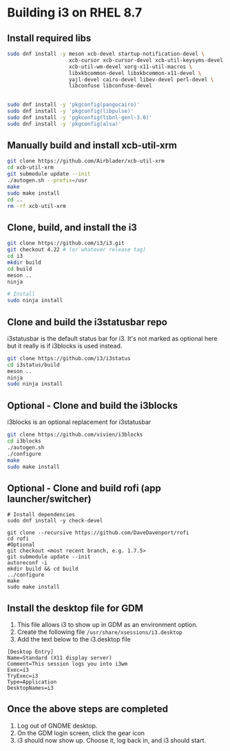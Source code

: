 # Building i3 on RHEL 8.7

## Install required libs

```bash
sudo dnf install -y meson xcb-devel startup-notification-devel \
                    xcb-cursor xcb-cursor-devel xcb-util-keysyms-devel \
                    xcb-util-wm-devel xorg-x11-util-macros \
                    libxkbcommon-devel libxkbcommon-x11-devel \
                    yajl-devel cairo-devel libev-devel perl-devel \
                    libconfuse libconfuse-devel
                    

sudo dnf install -y 'pkgconfig(pangocairo)'
sudo dnf install -y 'pkgconfig(libpulse)'
sudo dnf install -y 'pgkconfig(libnl-genl-3.0)'
sudo dnf install -y 'pkgconfig(alsa)'
```

## Manually build and install xcb-util-xrm

```bash
git clone https://github.com/Airblader/xcb-util-xrm
cd xcb-util-xrm
git submodule update --init
./autogen.sh --prefix=/usr
make
sudo make install
cd ..
rm -rf xcb-util-xrm
```

## Clone, build, and install the i3
```bash
git clone https://github.com/i3/i3.git
git checkout 4.22 # (or whatever release tag)
cd i3
mkdir build
cd build
meson ..
ninja

# Install
sudo ninja install
```


## Clone and build the i3statusbar repo
i3statusbar is the default status bar for i3. It's not marked
as optional here but it really is if i3blocks is used instead.

```bash
git clone https://github.com/i3/i3status
cd i3status/build
meson ..
ninja
sudo ninja install
```

## Optional - Clone and build the i3blocks
i3blocks is an optional replacement for i3statusbar
```bash
git clone https://github.com/vivien/i3blocks
cd i3blocks
./autogen.sh
./configure
make
sudo make install
```

## Optional - Clone and build rofi (app launcher/switcher)
```
# Install dependencies
sudo dnf install -y check-devel

git clone --recursive https://github.com/DaveDavenport/rofi
cd rofi
#Optional
git checkout <most recent branch, e.g. 1.7.5>
git submodule update --init
autoreconf -i
mkdir build && cd build
../configure
make
sudo make install
```

## Install the desktop file for GDM

1. This file allows i3 to show up in GDM as an environment option.
2. Create the following file `/usr/share/xsessions/i3.desktop`
3. Add the text below to the i3.desktop file
```
[Desktop Entry]
Name=Standard (X11 display server)
Comment=This session logs you into i3wm
Exec=i3
TryExec=i3
Type=Application
DesktopNames=i3
```

## Once the above steps are completed
1. Log out of GNOME desktop.
2. On the GDM login screen, click the gear icon
3. i3 should now show up. Choose it, log back in,
and i3 should start.
